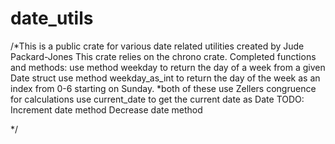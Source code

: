 # date_utils
/*This is a public crate for various date related utilities created by Jude Packard-Jones
This crate relies on the chrono crate. 
Completed functions and methods:
use method weekday to return the day of a week from a given Date struct 
use method weekday_as_int to return the day of the week as an index from 0-6 starting on Sunday. *both of these use Zellers congruence for calculations
use current_date to get the current date as Date
TODO:
Increment date method
Decrease date method

*/
